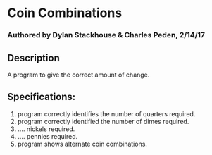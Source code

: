# Coin Combinations
### Authored by Dylan Stackhouse & Charles Peden, 2/14/17
## Description
A program to give the correct amount of change.
## Specifications:
1. program correctly identifies the number of quarters required.
2. program correctly identified the number of dimes required.
3. .... nickels required.
4. .... pennies required.
5. program shows alternate coin combinations.
